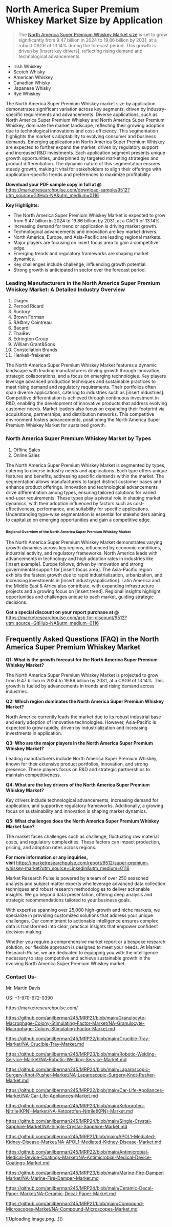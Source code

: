 <h1>North America Super Premium Whiskey Market&nbsp;Size by Application</h1><blockquote><p>The <a href="https://marketresearchpulse.com/download-sample/9512?utm_source=GitHub-NA&amp;utm_medium=0116">North America Super Premium Whiskey Market size</a> is set to grow significantly from 9.47 billion in 2024 to 19.86 billion by 2031, at a robust CAGR of 13.14% during the forecast period. This growth is driven by [insert key drivers], reflecting rising demand and technological advancements.</p></blockquote><ul><li>Irish Whiskey<li> Scotch Whisky<li> American Whiskey<li> Canadian Whisky<li> Japanese Whisky<li> Rye Whiskey</li></ul><p>The North America Super Premium Whiskey market size by application demonstrates significant variation across key segments, driven by industry-specific requirements and advancements. Diverse applications, such as North America Super Premium Whiskey and North America Super Premium Whiskey, dominate the market landscape, reflecting their growing adoption due to technological innovations and cost-efficiency. This segmentation highlights the market's adaptability to evolving consumer and business demands. Emerging applications in North America Super Premium Whiskey are expected to further expand the market, driven by regulatory support and increased R&D investments. Each application segment presents unique growth opportunities, underpinned by targeted marketing strategies and product differentiation. The dynamic nature of this segmentation ensures steady growth, making it vital for stakeholders to align their offerings with application-specific trends and preferences to maximize profitability.</p><p><strong>Download your PDF sample copy in full at @ </strong><a href="https://marketresearchpulse.com/download-sample/9512?utm_source=GitHub-NA&amp;utm_medium=0116">https://marketresearchpulse.com/download-sample/9512?utm_source=GitHub-NA&amp;utm_medium=0116</a></p><p><strong>Key Highlights: </strong></p><ul><li>The North America Super Premium Whiskey Market is expected to grow from 9.47 billion in 2024 to 19.86 billion by 2031, at a CAGR of 13.14%.</li><li>Increasing demand for trend or application is driving market growth.</li><li>Technological advancements and innovation are key market drivers.</li><li>North America, Europe, and Asia-Pacific are leading regional markets.</li><li>Major players are focusing on insert focus area to gain a competitive edge.</li><li>Emerging trends and regulatory frameworks are shaping market dynamics.</li><li>Key challenges include challenge, influencing growth potential.</li><li>Strong growth is anticipated in sector over the forecast period.</li></ul><h3>Leading Manufacturers in the North America Super Premium Whiskey Market: A Detailed Industry Overview</h3><ol><li>Diageo</li><li>Pernod Ricard</li><li>Suntory</li><li>Brown Forman</li><li>RÃ©my Cointreau</li><li>Bacardi</li><li>ThaiBev</li><li>Edrington Group</li><li>William Grant&Sons</li><li>Constellation Brands</li><li>Henkell-freixenet</li></ol><div class="flex max-w-full flex-col flex-grow"><div class="min-h-8 text-message flex w-full flex-col items-end gap-2 whitespace-normal break-words [.text-message+&amp;]:mt-5" dir="auto" data-message-author-role="assistant" data-message-id="fd8432e4-4910-450d-b182-61b7bfb0a01f" data-message-model-slug="gpt-4o"><div class="flex w-full flex-col gap-1 empty:hidden first:pt-[3px]"><div class="markdown prose w-full break-words dark:prose-invert light"><p>The North America Super Premium Whiskey Market features a dynamic landscape with leading manufacturers driving growth through innovation, strategic collaborations, and a focus on emerging technologies. Key players leverage advanced production techniques and sustainable practices to meet rising demand and regulatory requirements. Their portfolios often span diverse applications, catering to industries such as [insert industries]. Competitive differentiation is achieved through continuous investment in R&amp;D, enabling the development of innovative products that address evolving customer needs. Market leaders also focus on expanding their footprint via acquisitions, partnerships, and distribution networks. This competitive environment fosters advancements, positioning the North America Super Premium Whiskey Market for sustained growth.</p></div></div></div></div><h3>North America Super Premium Whiskey Market by Types</h3><ol><li>Offline Sales<li> Online Sales</li></ol><div class="flex max-w-full flex-col flex-grow"><div class="min-h-8 text-message flex w-full flex-col items-end gap-2 whitespace-normal break-words [.text-message+&amp;]:mt-5" dir="auto" data-message-author-role="assistant" data-message-id="084470be-0bb7-4664-bddf-5156b4f41249" data-message-model-slug="gpt-4o-mini"><div class="flex w-full flex-col gap-1 empty:hidden first:pt-[3px]"><div class="markdown prose w-full break-words dark:prose-invert light"><p>The North America Super Premium Whiskey Market is segmented by types, catering to diverse industry needs and applications. Each type offers unique features and benefits, addressing specific demands within the market. The segmentation allows manufacturers to target distinct customer bases and enhance product offerings. Innovation and technological advancements drive differentiation among types, ensuring tailored solutions for varied end-user requirements. These types play a pivotal role in shaping market dynamics, with their adoption influenced by factors such as cost-effectiveness, performance, and suitability for specific applications. Understanding type-wise segmentation is essential for stakeholders aiming to capitalize on emerging opportunities and gain a competitive edge.</p></div></div></div></div><h3><span style="font-size: 11px;">Regional Overview of the North America Super Premium Whiskey Market</span></h3><div class="flex max-w-full flex-col flex-grow"><div class="min-h-8 text-message flex w-full flex-col items-end gap-2 whitespace-normal break-words [.text-message+&amp;]:mt-5" dir="auto" data-message-author-role="assistant" data-message-id="e9038762-ce64-4e30-91c9-9bd413514231" data-message-model-slug="gpt-4o-mini"><div class="flex w-full flex-col gap-1 empty:hidden first:pt-[3px]"><div class="markdown prose w-full break-words dark:prose-invert light"><p>The North America Super Premium Whiskey Market demonstrates varying growth dynamics across key regions, influenced by economic conditions, industrial activity, and regulatory frameworks. North America leads with advancements in technology and high adoption rates in industries like [insert example]. Europe follows, driven by innovation and strong governmental support for [insert focus area]. The Asia-Pacific region exhibits the fastest growth due to rapid industrialization, urbanization, and increasing investments in [insert industry/application]. Latin America and the Middle East &amp; Africa also contribute, with expanding infrastructure projects and a growing focus on [insert trend]. Regional insights highlight opportunities and challenges unique to each market, guiding strategic decisions.</p></div></div></div></div><p><strong>Get a special discount on your report purchase at @ </strong><a href="https://marketresearchpulse.com/ask-for-discount/9512?utm_source=GitHub-NA&amp;utm_medium=0116">https://marketresearchpulse.com/ask-for-discount/9512?utm_source=GitHub-NA&amp;utm_medium=0116</a></p><h2>Frequently Asked Questions (FAQ) in the North America Super Premium Whiskey Market</h2><p><strong>Q1: What is the growth forecast for the North America Super Premium Whiskey Market?</strong></p><p>The North America Super Premium Whiskey Market is projected to grow from 9.47 billion in 2024 to 19.86 billion by 2031, at a CAGR of 13.14%. This growth is fueled by advancements in trends and rising demand across industries.</p><p><strong>Q2: Which region dominates the North America Super Premium Whiskey Market?</strong></p><p>North America currently leads the market due to its robust industrial base and early adoption of innovative technologies. However, Asia-Pacific is expected to grow rapidly, driven by industrialization and increasing investments in application.</p><p><strong>Q3: Who are the major players in the North America Super Premium Whiskey Market?</strong></p><p>Leading manufacturers include North America Super Premium Whiskey, known for their extensive product portfolios, innovation, and strong presence. These players focus on R&amp;D and strategic partnerships to maintain competitiveness.</p><p><strong>Q4: What are the key drivers of the North America Super Premium Whiskey Market?</strong></p><p>Key drivers include technological advancements, increasing demand for application, and supportive regulatory frameworks. Additionally, a growing focus on sustainability and innovation is shaping market dynamics.</p><p><strong>Q5: What challenges does the North America Super Premium Whiskey Market face?</strong></p><p>The market faces challenges such as challenge, fluctuating raw material costs, and regulatory complexities. These factors can impact production, pricing, and adoption rates across regions.</p><p><strong>For more information or any inquiries, visit&nbsp;</strong><a href="https://marketresearchpulse.com/report/9512/super-premium-whiskey-market?utm_source=Linkedin&utm_medium=0116">https://marketresearchpulse.com/report/9512/super-premium-whiskey-market?utm_source=Linkedin&utm_medium=0116</a></p><p>Market Research Pulse is powered by a team of over 250 seasoned analysts and subject matter experts who leverage advanced data collection techniques and robust research methodologies to deliver actionable insights. We go beyond data presentation, offering deep analysis and strategic recommendations tailored to your business goals.</p><p>With expertise spanning over 25,000 high-growth and niche markets, we specialize in providing customized solutions that address your unique challenges. Our commitment to actionable intelligence ensures complex data is transformed into clear, practical insights that empower confident decision-making.</p><p>Whether you require a comprehensive market report or a bespoke research solution, our flexible approach is designed to meet your needs. At Market Research Pulse, we are dedicated to equipping you with the intelligence necessary to stay competitive and achieve sustainable growth in the evolving North America Super Premium Whiskey market.</p><h3><strong>Contact Us-</strong></h3><p>Mr. Martin Davis</p><p>US: +1-970-672-0390</p><p>https://marketresearchpulse.com/</p><p><a href="https://github.com/anilberman245/MRP21/blob/main/Granulocyte-Macrophage-Colony-Stimulating-Factor-Market/NA-Granulocyte-Macrophage-Colony-Stimulating-Factor-Market.md">https://github.com/anilberman245/MRP21/blob/main/Granulocyte-Macrophage-Colony-Stimulating-Factor-Market/NA-Granulocyte-Macrophage-Colony-Stimulating-Factor-Market.md</a></p><p><a href="https://github.com/anilberman245/MRP22/blob/main/Crucible-Tray-Market/NA-Crucible-Tray-Market.md">https://github.com/anilberman245/MRP22/blob/main/Crucible-Tray-Market/NA-Crucible-Tray-Market.md</a></p><p><a href="https://github.com/anilberman245/MRP23/blob/main/Robotic-Welding-Service-Market/NA-Robotic-Welding-Service-Market.md">https://github.com/anilberman245/MRP23/blob/main/Robotic-Welding-Service-Market/NA-Robotic-Welding-Service-Market.md</a></p><p><a href="https://github.com/anilberman245/MRP24/blob/main/Laparoscopic-Surgery-Knot-Pusher-Market/NA-Laparoscopic-Surgery-Knot-Pusher-Market.md">https://github.com/anilberman245/MRP24/blob/main/Laparoscopic-Surgery-Knot-Pusher-Market/NA-Laparoscopic-Surgery-Knot-Pusher-Market.md</a></p><p><a href="https://github.com/anilberman245/MRP22/blob/main/Car-Life-Appliances-Market/NA-Car-Life-Appliances-Market.md">https://github.com/anilberman245/MRP22/blob/main/Car-Life-Appliances-Market/NA-Car-Life-Appliances-Market.md</a></p><p><a href="https://github.com/anilberman245/MRP23/blob/main/Ketoprofen-Nitrile(KPN)-Market/NA-Ketoprofen-Nitrile(KPN)-Market.md">https://github.com/anilberman245/MRP23/blob/main/Ketoprofen-Nitrile(KPN)-Market/NA-Ketoprofen-Nitrile(KPN)-Market.md</a></p><p><a href="https://github.com/anilberman245/MRP24/blob/main/Single-Crystal-Sapphire-Market/NA-Single-Crystal-Sapphire-Market.md">https://github.com/anilberman245/MRP24/blob/main/Single-Crystal-Sapphire-Market/NA-Single-Crystal-Sapphire-Market.md</a></p><p><a href="https://github.com/anilberman245/MRP21/blob/main/APOL1-Mediated-Kidney-Disease-Market/NA-APOL1-Mediated-Kidney-Disease-Market.md">https://github.com/anilberman245/MRP21/blob/main/APOL1-Mediated-Kidney-Disease-Market/NA-APOL1-Mediated-Kidney-Disease-Market.md</a></p><p><a href="https://github.com/anilberman245/MRP22/blob/main/Antimicrobial-Medical-Device-Coatings-Market/NA-Antimicrobial-Medical-Device-Coatings-Market.md">https://github.com/anilberman245/MRP22/blob/main/Antimicrobial-Medical-Device-Coatings-Market/NA-Antimicrobial-Medical-Device-Coatings-Market.md</a></p><p><a href="https://github.com/anilberman245/MRP23/blob/main/Marine-Fire-Damper-Market/NA-Marine-Fire-Damper-Market.md">https://github.com/anilberman245/MRP23/blob/main/Marine-Fire-Damper-Market/NA-Marine-Fire-Damper-Market.md</a></p><p><a href="https://github.com/anilberman245/MRP24/blob/main/Ceramic-Decal-Paper-Market/NA-Ceramic-Decal-Paper-Market.md">https://github.com/anilberman245/MRP24/blob/main/Ceramic-Decal-Paper-Market/NA-Ceramic-Decal-Paper-Market.md</a></p><p><a href="https://github.com/anilberman245/MRP21/blob/main/Compound-Microscopes-Market/NA-Compound-Microscopes-Market.md">https://github.com/anilberman245/MRP21/blob/main/Compound-Microscopes-Market/NA-Compound-Microscopes-Market.md</a></p>
![Uploading image.png…]()
